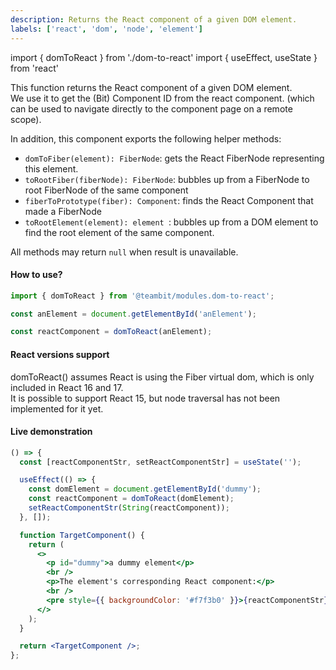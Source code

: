 ```yaml
---
description: Returns the React component of a given DOM element.
labels: ['react', 'dom', 'node', 'element']
---
```


import { domToReact } from './dom-to-react'
import { useEffect, useState } from 'react'

This function returns the React component of a given DOM element.  
We use it to get the (Bit) Component ID from the react component.
(which can be used to navigate directly to the component page on a remote scope).

In addition, this component exports the following helper methods:

- `domToFiber(element): FiberNode`: gets the React FiberNode representing this element.
- `toRootFiber(fiberNode): FiberNode`: bubbles up from a FiberNode to root FiberNode of the same component
- `fiberToPrototype(fiber): Component`: finds the React Component that made a FiberNode
- `toRootElement(element): element `: bubbles up from a DOM element to find the root element of the same component.

All methods may return `null` when result is unavailable.

#### How to use?

```ts
import { domToReact } from '@teambit/modules.dom-to-react';

const anElement = document.getElementById('anElement');

const reactComponent = domToReact(anElement);
```

#### React versions support

domToReact() assumes React is using the Fiber virtual dom, which is only included in React 16 and 17.  
It is possible to support React 15, but node traversal has not been implemented for it yet.

#### Live demonstration

```jsx live=true
() => {
  const [reactComponentStr, setReactComponentStr] = useState('');

  useEffect(() => {
    const domElement = document.getElementById('dummy');
    const reactComponent = domToReact(domElement);
    setReactComponentStr(String(reactComponent));
  }, []);

  function TargetComponent() {
    return (
      <>
        <p id="dummy">a dummy element</p>
        <br />
        <p>The element's corresponding React component:</p>
        <br />
        <pre style={{ backgroundColor: '#f7f3b0' }}>{reactComponentStr}</pre>
      </>
    );
  }

  return <TargetComponent />;
};
```
